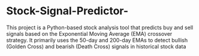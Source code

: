 # Stock-Signal-Predictor-
This project is a Python-based stock analysis tool that predicts buy and sell signals based on the Exponential Moving Average (EMA) crossover strategy. It primarily uses the 50-day and 200-day EMAs to detect bullish (Golden Cross) and bearish (Death Cross) signals in historical stock data
